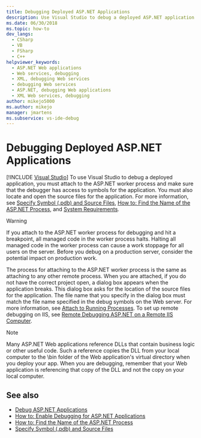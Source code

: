```yaml
---
title: Debugging Deployed ASP.NET Applications
description: Use Visual Studio to debug a deployed ASP.NET application by attaching to the worker process and ensuring the debugger has access to symbols for the application.
ms.date: 06/30/2018
ms.topic: how-to
dev_langs: 
  - CSharp
  - VB
  - FSharp
  - C++
helpviewer_keywords: 
  - ASP.NET Web applications
  - Web services, debugging
  - XML, debugging Web services
  - debugging Web services
  - ASP.NET, debugging Web applications
  - XML Web services, debugging
author: mikejo5000
ms.author: mikejo
manager: jmartens
ms.subservice: vs-ide-debug
---
```

# Debugging Deployed ASP.NET Applications

 [!INCLUDE [Visual Studio](~/includes/applies-to-version/vs-windows-only.md)]
To use Visual Studio to debug a deployed application, you must attach to the ASP.NET worker process and make sure that the debugger has access to symbols for the application. You must also locate and open the source files for the application. For more information, see [Specify Symbol (.pdb) and Source Files](../debugger/specify-symbol-dot-pdb-and-source-files-in-the-visual-studio-debugger.md), [How to: Find the Name of the ASP.NET Process](../debugger/how-to-find-the-name-of-the-aspnet-process.md), and [System Requirements](../debugger/aspnet-debugging-system-requirements.md).

> [!WARNING]
> If you attach to the ASP.NET worker process for debugging and hit a breakpoint, all managed code in the worker process halts. Halting all managed code in the worker process can cause a work stoppage for all users on the server. Before you debug on a production server, consider the potential impact on production work.

The process for attaching to the ASP.NET worker process is the same as attaching to any other remote process. When you are attached, if you do not have the correct project open, a dialog box appears when the application breaks. This dialog box asks for the location of the source files for the application. The file name that you specify in the dialog box must match the file name specified in the debug symbols on the Web server. For more information, see [Attach to Running Processes](../debugger/attach-to-running-processes-with-the-visual-studio-debugger.md). To set up remote debugging on IIS, see [Remote Debugging ASP.NET on a Remote IIS Computer](../debugger/remote-debugging-aspnet-on-a-remote-iis-computer.md).

> [!NOTE]
> Many ASP.NET Web applications reference DLLs that contain business logic or other useful code. Such a reference copies the DLL from your local computer to the \bin folder of the Web application's virtual directory when you deploy your app. When you are debugging, remember that your Web application is referencing that copy of the DLL and not the copy on your local computer.

## See also
- [Debug ASP.NET Applications](../debugger/how-to-enable-debugging-for-aspnet-applications.md)
- [How to: Enable Debugging for ASP.NET Applications](../debugger/how-to-enable-debugging-for-aspnet-applications.md)
- [How to: Find the Name of the ASP.NET Process](../debugger/how-to-find-the-name-of-the-aspnet-process.md)
- [Specify Symbol (.pdb) and Source Files](../debugger/specify-symbol-dot-pdb-and-source-files-in-the-visual-studio-debugger.md)